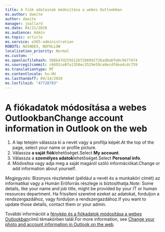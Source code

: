 ```yaml
---
title: A fiók adatainak módosítása a webes Outlookban
ms.author: daeite
author: daeite
manager: joallard
ms.date: 04/21/2020
ms.audience: Admin
ms.topic: article
ms.service: o365-administration
ROBOTS: NOINDEX, NOFOLLOW
localization_priority: Normal
ms.custom: ''
ms.openlocfilehash: 508b47d255612bf286992726ad0a6fe0c9477474
ms.sourcegitcommit: c6692ce0fa1358ec3529e59ca0ecdfdea4cdc759
ms.translationtype: MT
ms.contentlocale: hu-HU
ms.lasthandoff: 09/14/2020
ms.locfileid: "47728793"
---
```

# <a name="change-account-information-in-outlook-on-the-web"></a><span data-ttu-id="b7368-102">A fiókadatok módosítása a webes Outlookban</span><span class="sxs-lookup"><span data-stu-id="b7368-102">Change account information in Outlook on the web</span></span>

1. <span data-ttu-id="b7368-103">A lap tetején válassza ki a nevét vagy a profilja képét.</span><span class="sxs-lookup"><span data-stu-id="b7368-103">At the top of the page, select your name or profile picture.</span></span>
1. <span data-ttu-id="b7368-104">Válassza **a saját fiók**lehetőséget.</span><span class="sxs-lookup"><span data-stu-id="b7368-104">Select **My account**.</span></span>
1. <span data-ttu-id="b7368-105">Válassza a **személyes adatok**lehetőséget.</span><span class="sxs-lookup"><span data-stu-id="b7368-105">Select **Personal info**.</span></span>
1. <span data-ttu-id="b7368-106">Módosítsa vagy adja meg a saját magáról szóló információkat.</span><span class="sxs-lookup"><span data-stu-id="b7368-106">Change or add information about yourself.</span></span>

<span data-ttu-id="b7368-107">*Megjegyzés:* Bizonyos részleteket (például a nevét és a munkaköri címét) az informatikai vagy a Humán Erõforrás részlege is biztosíthatja.</span><span class="sxs-lookup"><span data-stu-id="b7368-107">*Note:* Some details, like your name and job title, might be provided by your IT or human resources department.</span></span> <span data-ttu-id="b7368-108">Ha frissíteni szeretné ezeket az adatokat, forduljon a rendszergazdához, vagy forduljon a rendszergazdához.</span><span class="sxs-lookup"><span data-stu-id="b7368-108">If you want to update those details, contact them or your admin.</span></span>

<span data-ttu-id="b7368-109">További információt a [fénykép és a fiókadatok módosítása a webes Outlookban](https://support.office.com/article/b2dbb289-851d-4bed-93c3-3e136f5659ec)című témakörben talál.</span><span class="sxs-lookup"><span data-stu-id="b7368-109">For more information, see [Change your photo and account information in Outlook on the web](https://support.office.com/article/b2dbb289-851d-4bed-93c3-3e136f5659ec).</span></span>